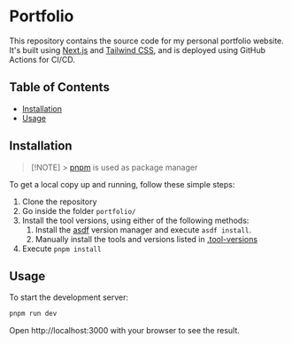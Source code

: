 # Portfolio

This repository contains the source code for my personal portfolio website. It's built using [Next.js](https://nextjs.org/) and [Tailwind CSS](https://tailwindcss.com/), and is deployed using GitHub Actions for CI/CD.

## Table of Contents

- [Installation](#installation)
- [Usage](#usage)

## Installation

> [!NOTE] > [pnpm](https://pnpm.io/) is used as package manager

To get a local copy up and running, follow these simple steps:

1. Clone the repository
1. Go inside the folder `portfolio/`
1. Install the tool versions, using either of the following methods:
   1. Install the [asdf](https://asdf-vm.com/) version manager and execute `asdf install`.
   1. Manually install the tools and versions listed in [.tool-versions](./.tool-versions)
1. Execute `pnpm install`

## Usage

To start the development server:

```sh
pnpm run dev
```

Open http://localhost:3000 with your browser to see the result.
